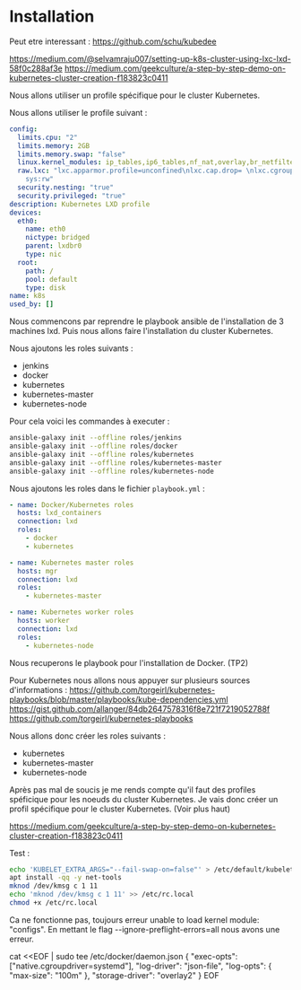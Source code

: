 # Installation

Peut etre interessant : https://github.com/schu/kubedee

https://medium.com/@selvamraju007/setting-up-k8s-cluster-using-lxc-lxd-58f0c288af3e
https://medium.com/geekculture/a-step-by-step-demo-on-kubernetes-cluster-creation-f183823c0411

Nous allons utiliser un profile spécifique pour le cluster Kubernetes. 

Nous allons utiliser le profile suivant :

```yaml
config:
  limits.cpu: "2"
  limits.memory: 2GB
  limits.memory.swap: "false"
  linux.kernel_modules: ip_tables,ip6_tables,nf_nat,overlay,br_netfilter
  raw.lxc: "lxc.apparmor.profile=unconfined\nlxc.cap.drop= \nlxc.cgroup.devices.allow=a\nlxc.mount.auto=proc:rw
    sys:rw"
  security.nesting: "true"
  security.privileged: "true"
description: Kubernetes LXD profile
devices:
  eth0:
    name: eth0
    nictype: bridged
    parent: lxdbr0
    type: nic
  root:
    path: /
    pool: default
    type: disk
name: k8s
used_by: []
```


Nous commencons par reprendre le playbook ansible de l'installation de 3 machines lxd. Puis nous allons faire l'installation du cluster Kubernetes.

Nous ajoutons les roles suivants :

- jenkins
- docker
- kubernetes
- kubernetes-master
- kubernetes-node

Pour cela voici les commandes à executer :

```bash 
ansible-galaxy init --offline roles/jenkins
ansible-galaxy init --offline roles/docker
ansible-galaxy init --offline roles/kubernetes
ansible-galaxy init --offline roles/kubernetes-master
ansible-galaxy init --offline roles/kubernetes-node
```

Nous ajoutons les roles dans le fichier `playbook.yml` :

```yaml
- name: Docker/Kubernetes roles
  hosts: lxd_containers
  connection: lxd
  roles:
    - docker
    - kubernetes

- name: Kubernetes master roles
  hosts: mgr
  connection: lxd
  roles:
    - kubernetes-master

- name: Kubernetes worker roles
  hosts: worker
  connection: lxd
  roles:
    - kubernetes-node
```

Nous recuperons le playbook pour l'installation de Docker. (TP2)

Pour Kubernetes nous allons nous appuyer sur plusieurs sources d'informations :
https://github.com/torgeirl/kubernetes-playbooks/blob/master/playbooks/kube-dependencies.yml
https://gist.github.com/allanger/84db2647578316f8e721f7219052788f
https://github.com/torgeirl/kubernetes-playbooks

Nous allons donc créer les roles suivants :

- kubernetes
- kubernetes-master
- kubernetes-node

Après pas mal de soucis je me rends compte qu'il faut des profiles spéficique pour les noeuds du cluster Kubernetes. Je vais donc créer un profil spécifique pour le cluster Kubernetes. (Voir plus haut)

https://medium.com/geekculture/a-step-by-step-demo-on-kubernetes-cluster-creation-f183823c0411

Test :
```bash
echo 'KUBELET_EXTRA_ARGS="--fail-swap-on=false"' > /etc/default/kubeletsystemctl restart kubelet
apt install -qq -y net-tools
mknod /dev/kmsg c 1 11
echo 'mknod /dev/kmsg c 1 11' >> /etc/rc.local
chmod +x /etc/rc.local

```
Ca ne fonctionne pas, toujours erreur unable to load kernel module: "configs". 
En mettant le flag --ignore-preflight-errors=all nous avons une erreur.

cat <<EOF | sudo tee /etc/docker/daemon.json
{
"exec-opts": ["native.cgroupdriver=systemd"],
"log-driver": "json-file",
"log-opts": {
"max-size": "100m"
},
"storage-driver": "overlay2"
}
EOF